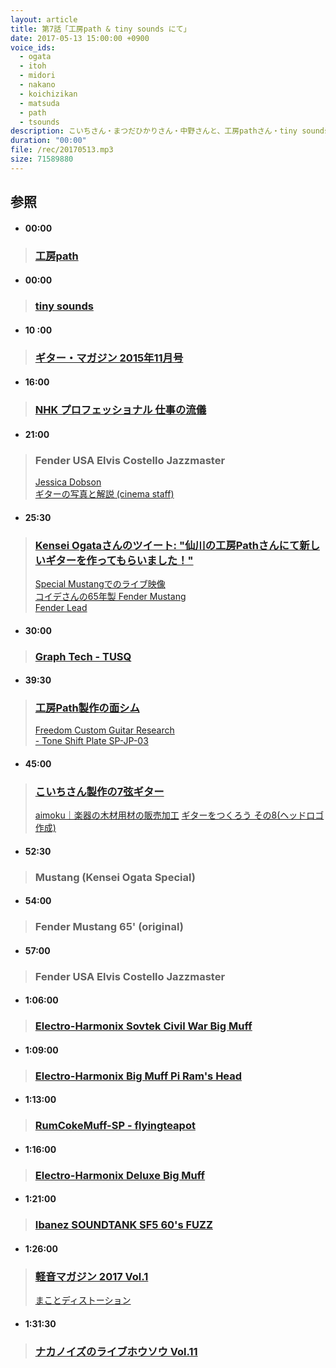 ```yaml
---
layout: article
title: 第7話「工房path & tiny sounds にて」
date: 2017-05-13 15:00:00 +0900
voice_ids:
  - ogata
  - itoh
  - midori
  - nakano
  - koichizikan
  - matsuda
  - path
  - tsounds
description: こいちさん・まつだひかりさん・中野さんと、工房pathさん・tiny soundsさんの所へお邪魔してきました。エレキギターのパーツの素材や、Mustang、Jazzmaster、シムの仕込み方、Big Muffなどについて話しました。後半ではギターやBig Muffの弾き比べの様子も収録しています。
duration: "00:00"
file: /rec/20170513.mp3
size: 71589880
---
```


## 参照

- #### 00:00
> ### [工房path](http://www.path-guitarbassandfx.com/)

- #### 00:00
> ### [tiny sounds](https://twitter.com/tsoundsrepair)

- #### 10 :00
> ### [ギター・マガジン 2015年11月号](http://www.rittor-music.co.jp/magazine/gm/15111011.html)

- #### 16:00
> ### [NHK プロフェッショナル 仕事の流儀](http://www.nhk.or.jp/professional/)

- #### 21:00
> ### Fender USA Elvis Costello Jazzmaster
> [Jessica Dobson](https://www.youtube.com/watch?v=Zep4OmVUrNc)  
> [ギターの写真と解説 (cinema staff)](http://www.rittor-music.co.jp/1on1/guitar-Cinema.html)

- #### 25:30
> ### [Kensei Ogataさんのツイート: "仙川の工房Pathさんにて新しいギターを作ってもらいました！"](https://goo.gl/gq6sYS)
> [Special Mustangでのライブ映像](https://www.youtube.com/watch?v=8tnvio7LlvY)  
> [コイデさんの65年製 Fender Mustang](https://twitter.com/yappari_strat/status/834414307160907777)  
> [Fender Lead](https://goo.gl/wN1ThW)

- #### 30:00
> ### [Graph Tech - TUSQ](http://moridaira.jp/graph-tech/tusq-gt)

- #### 39:30
> ### [工房Path製作の面シム](https://instagram.com/p/BK988aZAaW5/)
> [Freedom Custom Guitar Research<br>- Tone Shift Plate SP-JP-03](http://www.soundhouse.co.jp/products/detail/item/16032/)

- #### 45:00
> ### [こいちさん製作の7弦ギター](koichizikan.seesaa.net/s/article/445395491.html)
> [aimoku｜楽器の木材用材の販売加工](http://www.aimokukakou.jp/)
> [ギターをつくろう その8(ヘッドロゴ作成)](http://koichizikan.seesaa.net/article/443893275.html)

- #### 52:30
> ### Mustang (Kensei Ogata Special)

- #### 54:00
> ### Fender Mustang 65' (original)

- #### 57:00
> ### Fender USA Elvis Costello Jazzmaster

- #### 1:06:00
> ### [Electro-Harmonix Sovtek Civil War Big Muff](http://equipboard.com/items/electro-harmonix-sovtek-civil-war-big-muff)

- #### 1:09:00
> ### [Electro-Harmonix Big Muff Pi Ram's Head](http://equipboard.com/items/electro-harmonix-big-muff-pi-ram-s-head)

- #### 1:13:00
> ### [RumCokeMuff-SP - flyingteapot](https://www.flyingteapot.jp/rumcokemuff-sp/#cc-m-product-11060453972)

- #### 1:16:00
> ### [Electro-Harmonix Deluxe Big Muff](http://thetonebender.blogspot.jp/2011/11/j-mascis-part-2.html?m=1)

- #### 1:21:00
> ### [Ibanez SOUNDTANK SF5 60's FUZZ](http://koichizikan.seesaa.net/s/article/405698061.html)

- #### 1:26:00
> ### [軽音マガジン 2017 Vol.1](http://musicschool-navi.jp/columns/feature/keion_2017_v1_top.html)
> [まことディストーション](https://twitter.com/niko9_niku9/status/837861251627700224)

- #### 1:31:30
> ### [ナカノイズのライブホウソウ Vol.11](http://com.nicovideo.jp/community/co1457642)
